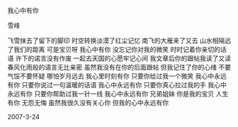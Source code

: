 我心中有你

雪峰


飞雪抹去了留下的脚印
时空转换淡漠了红尘记忆
南飞的大雁来了又去
山水相隔远了我们的距离
可是宝贝呀 我心中有你
没忘记你对我的微笑
时时记着你亲切的话语
许下的诺言没有作废
一起去天国的心愿牢记心间
我文章后你的跟帖我读了又读
春风化雨般的语言无比亲密
虽然我没有在你的后面跟帖
但我记住了你的心绪
不要气馁不要怀疑
哪怕岁月远去
我心里时刻有你
只要你给过我一个微笑
我心中永远有你
只要你说过一句温暖的话语
我心中永远有你
只要你真心拉过我的手
我心中永远有你
只要你帮助过我一针一线
我心中永远有你
兄弟姐妹 你是我的宝贝
人生有你 无怨无悔
虽然我很久没有关心你
但我的心中永远有你

2007-3-24



